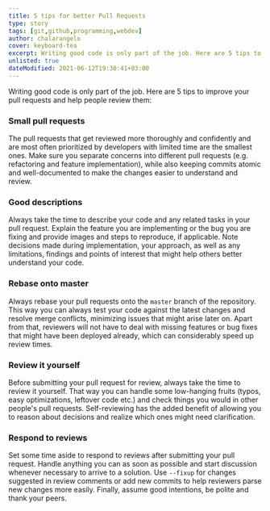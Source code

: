 ```yaml
---
title: 5 tips for better Pull Requests
type: story
tags: [git,github,programming,webdev]
author: chalarangelo
cover: keyboard-tea
excerpt: Writing good code is only part of the job. Here are 5 tips to improve your pull requests and help people review them.
unlisted: true
dateModified: 2021-06-12T19:30:41+03:00
---
```


Writing good code is only part of the job. Here are 5 tips to improve your pull requests and help people review them:

### Small pull requests

The pull requests that get reviewed more thoroughly and confidently and are most often prioritized by developers with limited time are the smallest ones. Make sure you separate concerns into different pull requests (e.g. refactoring and feature implementation), while also keeping commits atomic and well-documented to make the changes easier to understand and review.

### Good descriptions

Always take the time to describe your code and any related tasks in your pull request. Explain the feature you are implementing or the bug you are fixing and provide images and steps to reproduce, if applicable. Note decisions made during implementation, your approach, as well as any limitations, findings and points of interest that might help others better understand your code.

### Rebase onto master

Always rebase your pull requests onto the `master` branch of the repository. This way you can always test your code against the latest changes and resolve merge conflicts, minimizing issues that might arise later on. Apart from that, reviewers will not have to deal with missing features or bug fixes that might have been deployed already, which can considerably speed up review times.

### Review it yourself

Before submitting your pull request for review, always take the time to review it yourself. That way you can handle some low-hanging fruits (typos, easy optimizations, leftover code etc.) and check things you would in other people's pull requests. Self-reviewing has the added benefit of allowing you to reason about decisions and realize which ones might need clarification.

### Respond to reviews

Set some time aside to respond to reviews after submitting your pull request. Handle anything you can as soon as possible and start discussion whenever necessary to arrive to a solution. Use `--fixup` for changes suggested in review comments or add new commits to help reviewers parse new changes more easily. Finally, assume good intentions, be polite and thank your peers.
